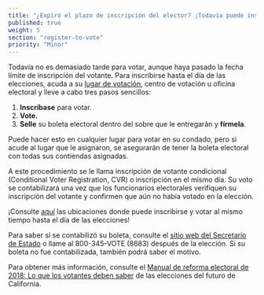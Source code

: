 ```yaml
---
title: "¿Expiró el plazo de inscripción del elector? ¡Todavía puede inscribirse para votar!"
published: true
weight: 5
section: "register-to-vote"
priority: "Minor"
---
```


Todavía no es demasiado tarde para votar, aunque haya pasado la fecha límite de inscripción del votante. Para inscribirse hasta el día de las elecciones, acuda a su [lugar de votación](#section-election-office-contact), centro de votación u oficina electoral y lleve a cabo tres pasos sencillos: 

  1. **Inscríbase** para votar. 
  2. **Vote.**
  3. **Selle** su boleta electoral dentro del sobre que le entregarán y **fírmela**.

Puede hacer esto en cualquier lugar para votar en su condado, pero si acude al lugar que le asignaron, se asegurarán de tener la boleta electoral con todas sus contiendas asignadas. 

A este procedimiento se le llama inscripción de votante condicional (Conditional Voter Registration, CVR) o inscripción en el mismo día. Su voto se contabilizará una vez que los funcionarios electorales verifiquen su inscripción del votante y confirmen que aún no había votado en la elección. 

¡Consulte [aquí](https://caearlyvoting.sos.ca.gov) las ubicaciones donde puede inscribirse y votar al mismo tiempo hasta el día de las elecciones! 

Para saber si se contabilizó su boleta, consulte el [sitio web del Secretario de Estado](http://www.sos.ca.gov/elections/ballot-status/) o llame al 800-345-VOTE (8683) después de la elección. Si su boleta no fue contabilizada, también podrá saber el motivo. 

Para obtener más información, consulte el [Manual de reforma electoral de 2018: Lo que los votantes deben saber](http://futureofcaelections.org/wp-content/uploads/ERP_32718.Revised_final.pdf) de las elecciones del futuro de California.
